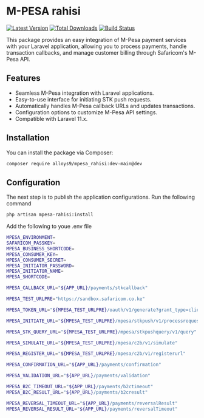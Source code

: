 # M-PESA rahisi
[![Latest Version](https://img.shields.io/github/v/release/vendor/package-name.svg?style=flat-square)](https://github.com/vendor/package-name/releases)
[![Total Downloads](https://img.shields.io/packagist/dt/vendor/package-name.svg?style=flat-square)](https://packagist.org/packages/vendor/package-name)
[![Build Status](https://img.shields.io/github/actions/workflow/status/vendor/package-name/tests.yml?branch=main)](https://github.com/vendor/package-name/actions)

This package provides an easy integration of M-Pesa payment services with your Laravel application, allowing you to process payments, handle transaction callbacks, and manage customer billing through Safaricom's M-Pesa API.


## Features

- Seamless M-Pesa integration with Laravel applications.
- Easy-to-use interface for initiating STK push requests.
- Automatically handles M-Pesa callback URLs and updates transactions.
- Configuration options to customize M-Pesa API settings.
- Compatible with Laravel 11.x.

## Installation

You can install the package via Composer:

```bash
composer require alloys9/mpesa_rahisi:dev-main@dev

```

## Configuration
The next step is to publish the application configurations. Run the following command

```bash
php artisan mpesa-rahisi:install

```
Add the following to youe .env file

```bash
MPESA_ENVIRONMENT=
SAFARICOM_PASSKEY=
MPESA_BUSINESS_SHORTCODE=
MPESA_CONSUMER_KEY=
MPESA_CONSUMER_SECRET=
MPESA_INITIATOR_PASSWORD=
MPESA_INITIATOR_NAME=
MPESA_SHORTCODE=

MPESA_CALLBACK_URL="${APP_URL}/payments/stkcallback"

MPESA_TEST_URLPRE="https://sandbox.safaricom.co.ke"

MPESA_TOKEN_URL="${MPESA_TEST_URLPRE}/oauth/v1/generate?grant_type=client_credentials"

MPESA_INITIATE_URL="${MPESA_TEST_URLPRE}/mpesa/stkpush/v1/processrequest"

MPESA_STK_QUERY_URL="${MPESA_TEST_URLPRE}/mpesa/stkpushquery/v1/query"

MPESA_SIMULATE_URL="${MPESA_TEST_URLPRE}/mpesa/c2b/v1/simulate"

MPESA_REGISTER_URL="${MPESA_TEST_URLPRE}/mpesa/c2b/v1/registerurl"

MPESA_CONFIRMATION_URL="${APP_URL}/payments/confirmation"

MPESA_VALIDATION_URL="${APP_URL}/payments/validation"

MPESA_B2C_TIMEOUT_URL="${APP_URL}/payments/b2ctimeout"
MPESA_B2C_RESULT_URL="${APP_URL}/payments/b2cresult"

MPESA_REVERSAL_TIMEOUT_URL="${APP_URL}/payments/reversalResult"
MPESA_REVERSAL_RESULT_URL="${APP_URL}/payments/reversalTimeout"


```
